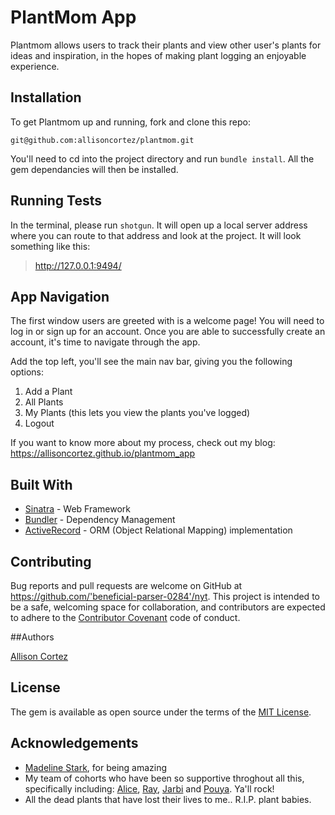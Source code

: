 
# PlantMom App

Plantmom allows users to track their plants and view other user's plants for ideas and inspiration, in the hopes of making plant logging an enjoyable experience. 


## Installation

To get Plantmom up and running, fork and clone this repo:

``git@github.com:allisoncortez/plantmom.git``

You'll need to cd into the project directory and run ``bundle install``. All the gem dependancies will then be installed.

## Running Tests

In the terminal, please run ``shotgun``. It will open up a local server address where you can route to that address and look at the project. It will look something like this:

> http://127.0.0.1:9494/


## App Navigation

The first window users are greeted with is a welcome page!
You will need to log in or sign up for an account.
Once you are able to successfully create an account, it's time to navigate through the app.

Add the top left, you'll see the main nav bar, giving you the following options:
1. Add a Plant
2. All Plants
3. My Plants (this lets you view the plants you've logged)
4. Logout

If you want to know more about my process, check out my blog:
https://allisoncortez.github.io/plantmom_app

## Built With 

 * [Sinatra](http://sinatrarb.com/) - Web Framework
 * [Bundler](https://bundler.io/) - Dependency Management 
 * [ActiveRecord](https://guides.rubyonrails.org/active_record_basics.html) - ORM (Object Relational Mapping) implementation

## Contributing

Bug reports and pull requests are welcome on GitHub at https://github.com/'beneficial-parser-0284'/nyt. This project is intended to be a safe, welcoming space for collaboration, and contributors are expected to adhere to the [Contributor Covenant](http://contributor-covenant.org) code of conduct.


##Authors

[Allison Cortez](https://github.com/allisoncortez)

## License

The gem is available as open source under the terms of the [MIT License](https://opensource.org/licenses/MIT).


## Acknowledgements

* [Madeline Stark](https://github.com/Madeline-Stark), for being amazing
* My team of cohorts who have been so supportive throghout all this, specifically including: [Alice](https://github.com/thealice), [Ray](https://github.com/rgonzalez12), [Jarbi](https://github.com/JarbiBonilla) and [Pouya](https://github.com/pjavadi84). Ya'll rock!
* All the dead plants that have lost their lives to me.. R.I.P. plant babies.


